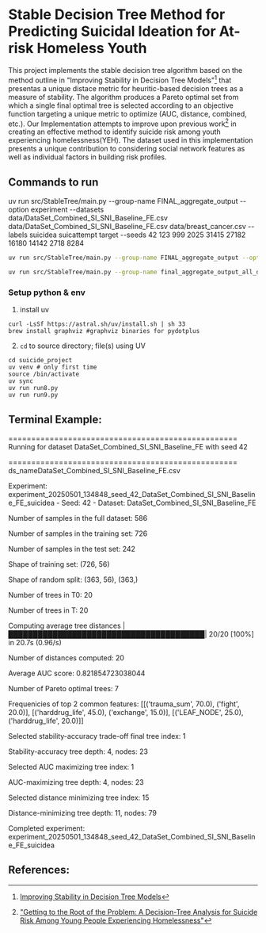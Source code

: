 # Stable Decision Tree Method for Predicting Suicidal Ideation for At-risk Homeless Youth

This project implements the stable decision tree algorithm based on the method outline in "Improving Stability in Decision Tree Models"[^1] that presentas a unique distace metric for heuritic-based decision trees as a measure of stability. The algorithm produces a Pareto optimal set from which a single final optimal tree is selected according to an objective function targeting a unique metric to optimize (AUC, distance, combined, etc.). Our Implementation attempts to improve upon previous work[^2] in creating an effective method to identify suicide risk among youth experiencing homelessness(YEH). The dataset used in this implementation presents a unique contribution to considering social network features as well as individual factors in building risk profiles.


[^1]: [Improving Stability in Decision Tree Models](https://arxiv.org/abs/2305.17299)

[^2]:["Getting to the Root of the Problem: A Decision-Tree Analysis for Suicide Risk Among Young People Experiencing Homelessness"](https://doi.org/10.1086/715211)

## Commands to run
uv run src/StableTree/main.py --group-name FINAL_aggregate_output --option experiment --datasets data/DataSet_Combined_SI_SNI_Baseline_FE.csv data/DataSet_Combined_SI_SNI_Baseline_FE.csv data/breast_cancer.csv --labels suicidea suicattempt target --seeds 42  123  999  2025  31415  27182  16180  14142  2718  8284

```bash
uv run src/StableTree/main.py --group-name FINAL_aggregate_output --option experiment --datasets data/DataSet_Combined_SI_SNI_Baseline_FE.csv data/DataSet_Combined_SI_SNI_Baseline_FE.csv data/breast_cancer.csv --labels suicidea suicattempt target

uv run src/StableTree/main.py --group-name final_aggregate_output_all_datasets --option plot --datasets data/DataSet_Combined_SI_SNI_Baseline_FE.csv data/breast_cancer.csv     
```


### Setup python & env

1. install uv
```
curl -LsSf https://astral.sh/uv/install.sh | sh 33 
brew install graphviz #graphviz binaries for pydotplus
```

2. `cd` to source directory; file(s) using UV
```
cd suicide_project
uv venv # only first time
source /bin/activate
uv sync
uv run run8.py
uv run run9.py
```


  ## Terminal Example:
==================================================
Running for dataset DataSet_Combined_SI_SNI_Baseline_FE with seed 42

==================================================
ds_nameDataSet_Combined_SI_SNI_Baseline_FE.csv

Experiment: experiment_20250501_134848_seed_42_DataSet_Combined_SI_SNI_Baseline_FE_suicidea - Seed: 42 - Dataset: DataSet_Combined_SI_SNI_Baseline_FE

Number of samples in the full dataset: 586

Number of samples in the training set: 726

Number of samples in the test set: 242

Shape of training set: (726, 56)

Shape of random split: (363, 56), (363,)

Number of trees in T0: 20

Number of trees in T: 20

Computing average tree distances |████████████████████████████████████████| 20/20 [100%] in 20.7s (0.96/s) 

Number of distances computed: 20

Average AUC score: 0.821854723038044

Number of Pareto optimal trees: 7

Frequenicies of top 2 common features: [[('trauma_sum', 70.0), ('fight', 20.0)], [('harddrug_life', 45.0), ('exchange', 15.0)], [('LEAF_NODE', 25.0), ('harddrug_life', 20.0)]]

Selected stability-accuracy trade-off final tree index: 1

Stability-accuracy tree depth: 4, nodes: 23

Selected AUC maximizing tree index: 1

AUC-maximizing tree depth: 4, nodes: 23

Selected distance minimizing tree index: 15

Distance-minimizing tree depth: 11, nodes: 79

Completed experiment: experiment_20250501_134848_seed_42_DataSet_Combined_SI_SNI_Baseline_FE_suicidea

## References:
